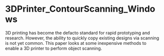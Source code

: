 # 3DPrinter_ContourScanning_Windows

3D printing has become the defacto standard for rapid prototyping and research. However, the ability to quickly copy existing designs via scanning is not yet common. This paper looks at some inexpensive methods to enable a 3D printer to perform object scanning.
